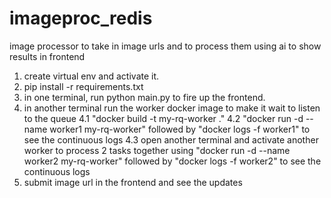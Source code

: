 # imageproc_redis
image processor to take in image urls and to process them using ai to show results in frontend


1. create virtual env and activate it.
2. pip install -r requirements.txt
3. in one terminal, run python main.py to fire up the frontend.
4. in another terminal run the worker docker image to make it wait to listen to the queue
    4.1 "docker build -t my-rq-worker ."
    4.2 "docker run -d --name worker1 my-rq-worker" followed by "docker logs -f worker1" to see the continuous logs
    4.3 open another terminal and activate another worker to process 2 tasks together using "docker run -d --name worker2     my-rq-worker" followed by "docker logs -f worker2" to see the continuous logs
5. submit image url in the frontend and see the updates
